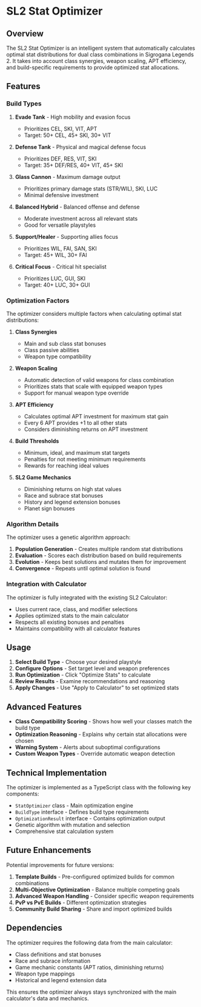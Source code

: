 # SL2 Stat Optimizer

## Overview

The SL2 Stat Optimizer is an intelligent system that automatically calculates optimal stat distributions for dual class combinations in Sigrogana Legends 2. It takes into account class synergies, weapon scaling, APT efficiency, and build-specific requirements to provide optimized stat allocations.

## Features

### Build Types

1. **Evade Tank** - High mobility and evasion focus
   - Prioritizes CEL, SKI, VIT, APT
   - Target: 50+ CEL, 45+ SKI, 30+ VIT

2. **Defense Tank** - Physical and magical defense focus
   - Prioritizes DEF, RES, VIT, SKI
   - Target: 35+ DEF/RES, 40+ VIT, 45+ SKI

3. **Glass Cannon** - Maximum damage output
   - Prioritizes primary damage stats (STR/WIL), SKI, LUC
   - Minimal defensive investment

4. **Balanced Hybrid** - Balanced offense and defense
   - Moderate investment across all relevant stats
   - Good for versatile playstyles

5. **Support/Healer** - Supporting allies focus
   - Prioritizes WIL, FAI, SAN, SKI
   - Target: 45+ WIL, 30+ FAI

6. **Critical Focus** - Critical hit specialist
   - Prioritizes LUC, GUI, SKI
   - Target: 40+ LUC, 30+ GUI

### Optimization Factors

The optimizer considers multiple factors when calculating optimal stat distributions:

1. **Class Synergies**
   - Main and sub class stat bonuses
   - Class passive abilities
   - Weapon type compatibility

2. **Weapon Scaling**
   - Automatic detection of valid weapons for class combination
   - Prioritizes stats that scale with equipped weapon types
   - Support for manual weapon type override

3. **APT Efficiency**
   - Calculates optimal APT investment for maximum stat gain
   - Every 6 APT provides +1 to all other stats
   - Considers diminishing returns on APT investment

4. **Build Thresholds**
   - Minimum, ideal, and maximum stat targets
   - Penalties for not meeting minimum requirements
   - Rewards for reaching ideal values

5. **SL2 Game Mechanics**
   - Diminishing returns on high stat values
   - Race and subrace stat bonuses
   - History and legend extension bonuses
   - Planet sign bonuses

### Algorithm Details

The optimizer uses a genetic algorithm approach:

1. **Population Generation** - Creates multiple random stat distributions
2. **Evaluation** - Scores each distribution based on build requirements
3. **Evolution** - Keeps best solutions and mutates them for improvement
4. **Convergence** - Repeats until optimal solution is found

### Integration with Calculator

The optimizer is fully integrated with the existing SL2 Calculator:

- Uses current race, class, and modifier selections
- Applies optimized stats to the main calculator
- Respects all existing bonuses and penalties
- Maintains compatibility with all calculator features

## Usage

1. **Select Build Type** - Choose your desired playstyle
2. **Configure Options** - Set target level and weapon preferences
3. **Run Optimization** - Click "Optimize Stats" to calculate
4. **Review Results** - Examine recommendations and reasoning
5. **Apply Changes** - Use "Apply to Calculator" to set optimized stats

## Advanced Features

- **Class Compatibility Scoring** - Shows how well your classes match the build type
- **Optimization Reasoning** - Explains why certain stat allocations were chosen
- **Warning System** - Alerts about suboptimal configurations
- **Custom Weapon Types** - Override automatic weapon detection

## Technical Implementation

The optimizer is implemented as a TypeScript class with the following key components:

- `StatOptimizer` class - Main optimization engine
- `BuildType` interface - Defines build type requirements
- `OptimizationResult` interface - Contains optimization output
- Genetic algorithm with mutation and selection
- Comprehensive stat calculation system

## Future Enhancements

Potential improvements for future versions:

1. **Template Builds** - Pre-configured optimized builds for common combinations
2. **Multi-Objective Optimization** - Balance multiple competing goals
3. **Advanced Weapon Handling** - Consider specific weapon requirements
4. **PvP vs PvE Builds** - Different optimization strategies
5. **Community Build Sharing** - Share and import optimized builds

## Dependencies

The optimizer requires the following data from the main calculator:

- Class definitions and stat bonuses
- Race and subrace information
- Game mechanic constants (APT ratios, diminishing returns)
- Weapon type mappings
- Historical and legend extension data

This ensures the optimizer always stays synchronized with the main calculator's data and mechanics.